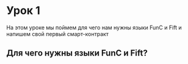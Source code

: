 # Урок 1

На этом уроке мы поймем для чего нам нужны языки FunC и Fift и напишем свой первый смарт-контракт

## Для чего нужны языки FunC и Fift?
